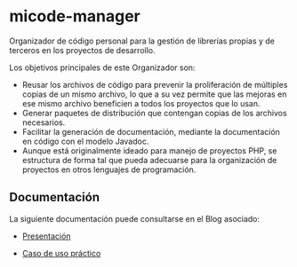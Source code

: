 # micode-manager

Organizador de código personal para la gestión de librerías propias y de terceros en los proyectos de desarrollo.

Los objetivos principales de este Organizador son:

* Reusar los archivos de código para prevenir la proliferación de múltiples copias de un mismo archivo,
  lo que a su vez permite que las mejoras en ese mismo archivo beneficien a todos los proyectos que lo usan.
* Generar paquetes de distribución que contengan copias de los archivos necesarios.
* Facilitar la generación de documentación, mediante la documentación en código con el modelo Javadoc.
* Aunque está originalmente ideado para manejo de proyectos PHP, se estructura de forma tal que pueda adecuarse
  para la organización de proyectos en otros lenguajes de programación.

## Documentación

La siguiente documentación puede consultarse en el Blog asociado:

* [Presentación](https://micode-manager.blogspot.com/2022/05/presentacion.html)

* [Caso de uso práctico](https://micode-manager.blogspot.com/2022/12/micodemanager-caso-de-uso.html)
